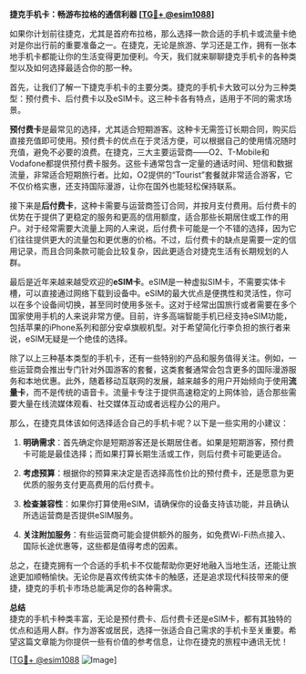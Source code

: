 **捷克手机卡：畅游布拉格的通信利器 [[TG💪+ @esim1088](https://t.me/s/esim1088)]**

如果你计划前往捷克，尤其是首府布拉格，那么选择一款合适的手机卡或流量卡绝对是你出行前的重要准备之一。在捷克，无论是旅游、学习还是工作，拥有一张本地手机卡都能让你的生活变得更加便利。今天，我们就来聊聊捷克手机卡的各种类型以及如何选择最适合你的那一种。

首先，让我们了解一下捷克手机卡的主要分类。捷克的手机卡大致可以分为三种类型：预付费卡、后付费卡以及eSIM卡。这三种卡各有特点，适用于不同的需求场景。

**预付费卡**是最常见的选择，尤其适合短期游客。这种卡无需签订长期合同，购买后直接充值即可使用。预付费卡的优点在于灵活方便，可以根据自己的使用情况随时充值，避免不必要的浪费。在捷克，三大主要运营商——O2、T-Mobile和Vodafone都提供预付费卡服务。这些卡通常包含一定量的通话时间、短信和数据流量，非常适合短期旅行者。比如，O2提供的“Tourist”套餐就非常适合游客，它不仅价格实惠，还支持国际漫游，让你在国外也能轻松保持联系。

接下来是**后付费卡**，这种卡需要与运营商签订合同，并按月支付费用。后付费卡的优势在于提供了更稳定的服务和更高的信用额度，适合那些长期居住或工作的用户。对于经常需要大流量上网的人来说，后付费卡可能是一个不错的选择，因为它们往往提供更大的流量包和更优惠的价格。不过，后付费卡的缺点是需要一定的信用记录，而且合同条款可能会比较复杂，因此更适合对捷克生活有长期规划的人群。

最后是近年来越来越受欢迎的**eSIM卡**。eSIM是一种虚拟SIM卡，不需要实体卡槽，可以直接通过网络下载到设备中。eSIM的最大优点是便携性和灵活性，你可以在多个设备间切换，甚至同时使用多张卡。这对于经常出国旅行或者需要在多个国家使用手机的人来说非常方便。目前，许多高端智能手机已经支持eSIM功能，包括苹果的iPhone系列和部分安卓旗舰机型。对于希望简化行李负担的旅行者来说，eSIM无疑是一个绝佳的选择。

除了以上三种基本类型的手机卡，还有一些特别的产品和服务值得关注。例如，一些运营商会推出专门针对外国游客的套餐，这类套餐通常会包含更多的国际漫游服务和本地优惠。此外，随着移动互联网的发展，越来越多的用户开始倾向于使用**流量卡**，而不是传统的语音卡。流量卡专注于提供高速稳定的上网体验，适合那些需要大量在线流媒体观看、社交媒体互动或者远程办公的用户。

那么，在捷克具体该如何选择适合自己的手机卡呢？以下是一些实用的小建议：

1. **明确需求**：首先确定你是短期游客还是长期居住者。如果是短期游客，预付费卡可能是最佳选择；而如果打算长期生活或工作，则后付费卡可能更适合。
   
2. **考虑预算**：根据你的预算来决定是否选择高性价比的预付费卡，还是愿意为更优质的服务支付更高费用的后付费卡。

3. **检查兼容性**：如果你打算使用eSIM，请确保你的设备支持该功能，并且确认所选运营商是否提供eSIM服务。

4. **关注附加服务**：有些运营商可能会提供额外的服务，如免费Wi-Fi热点接入、国际长途优惠等，这些都是值得考虑的因素。

总之，在捷克拥有一个合适的手机卡不仅能帮助你更好地融入当地生活，还能让旅途更加顺畅愉快。无论你是喜欢传统实体卡的触感，还是追求现代科技带来的便捷，捷克的手机卡市场总能满足你的各种需求。

**总结**  
捷克的手机卡种类丰富，无论是预付费卡、后付费卡还是eSIM卡，都有其独特的优点和适用人群。作为游客或居民，选择一张适合自己需求的手机卡至关重要。希望这篇文章能为你提供一些有价值的参考信息，让你在捷克的旅程中通讯无忧！

[[TG💪+ @esim1088](https://t.me/s/esim1088) ![Image](https://i.postimg.cc/4NQfJmqS/Snipaste-2025-05-13-00-14-12.png)]